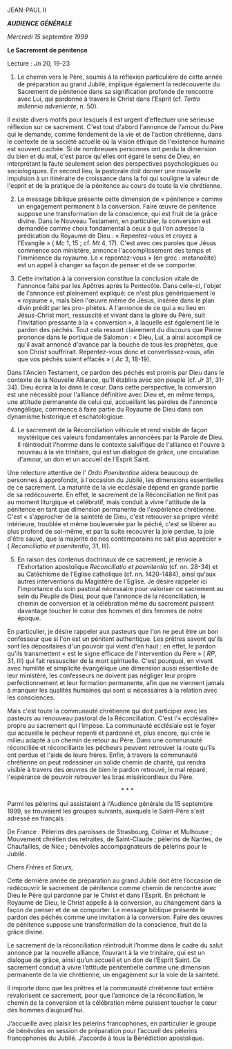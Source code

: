 JEAN-PAUL II

***AUDIENCE GÉNÉRALE***

*Mercredi 15 septembre 1999*

**Le Sacrement de pénitence**

Lecture : *Jn* 20, 19-23

1. Le chemin vers le Père, soumis à la réflexion particulière de cette année de préparation au grand Jubilé, implique également la redécouverte du Sacrement de pénitence dans sa signification profonde de rencontre avec Lui, qui pardonne à travers le Christ dans l'Esprit (cf. *Tertio millennio adveniente*, n. 50).

Il existe divers motifs pour lesquels il est urgent d'effectuer une sérieuse réflexion sur ce sacrement. C'est tout d'abord l'annonce de l'amour du Père qui le demande, comme fondement de la vie et de l'action chrétienne, dans le contexte de la société actuelle où la vision éthique de l'existence humaine est souvent cachée. Si de nombreuses personnes ont perdu la dimension du bien et du mal, c'est parce qu'elles ont égaré le sens de Dieu, en interprétant la faute seulement selon des perspectives psychologiques ou sociologiques. En second lieu, la pastorale doit donner une nouvelle impulsion à un itinéraire de croissance dans la foi qui souligne la valeur de l'esprit et de la pratique de la pénitence au cours de toute la vie chrétienne.

2. Le message biblique présente cette dimension de « pénitence » comme un engagement permanent à la conversion. Faire œuvre de pénitence suppose une transformation de la conscience, qui est fruit de la grâce divine. Dans le Nouveau Testament, en particulier, la conversion est demandée comme choix fondamental à ceux à qui l'on adresse la prédication du Royaume de Dieu : « Repentez-vous et croyez à l'Evangile » ( *Mc* 1, 15 ; cf. *Mt* 4, 17). C'est avec ces paroles que Jésus commence son ministère, annonce l'accomplissement des temps et l'imminence du royaume. Le « repentez-vous » (en grec : metanoéite) est un appel à changer sa façon de penser et de se comporter.

3. Cette invitation à la conversion constitue la conclusion vitale de l'annonce faite par les Apôtres après la Pentecôte. Dans celle-ci, l'objet de l'annonce est pleinement expliqué: ce n'est plus génériquement le « royaume », mais bien l'œuvre même de Jésus, insérée dans le plan divin prédit par les pro- phètes. A l'annonce de ce qui a eu lieu en Jésus-Christ mort, ressuscité et vivant dans la gloire du Père, suit l'invitation pressante à la « conversion », à laquelle est également lié le pardon des péchés. Tout cela ressort clairement du discours que Pierre prononce dans le portique de Salomon : « Dieu, Lui, a ainsi accompli ce qu'il avait annoncé d'avance par la bouche de tous les prophètes, que son Christ souffrirait. Repentez-vous donc et convertissez-vous, afin que vos péchés soient effacés » ( *Ac* 3, 18-19).

Dans l'Ancien Testament, ce pardon des péchés est promis par Dieu dans le contexte de la Nouvelle Alliance, qu'Il établira avec son peuple (cf. *Jr* 31, 31- 34). Dieu écrira la loi dans le cœur. Dans cette perspective, la conversion est une nécessité pour l'alliance définitive avec Dieu et, en même temps, une attitude permanente de celui qui, accueillant les paroles de l'annonce évangélique, commence à faire partie du Royaume de Dieu dans son dynamisme historique et eschatologique.

4. Le sacrement de la Réconciliation véhicule et rend visible de façon mystérique ces valeurs fondamentales annoncées par la Parole de Dieu. Il réintroduit l'homme dans le contexte salvifique de l'alliance et l'ouvre à nouveau à la vie trinitaire, qui est un dialogue de grâce, une circulation d'amour, un don et un accueil de l'Esprit Saint.

Une relecture attentive de l' *Ordo Paenitentiae* aidera beaucoup de personnes à approfondir, à l'occasion du Jubilé, les dimensions essentielles de ce sacrement. La maturité de la vie ecclésiale dépend en grande partie de sa redécouverte. En effet, le sacrement de la Réconciliation ne finit pas au moment liturgique et célébratif, mais conduit à vivre l'attitude de la pénitence en tant que dimension permanente de l'expérience chrétienne. C'est « s'approcher de la sainteté de Dieu, c'est retrouver sa propre vérité intérieure, troublée et même bouleversée par le péché, c'est se libérer au plus profond de soi-même, et par la suite recouvrer la joie perdue, la joie d'être sauvé, que la majorité de nos contemporains ne sait plus apprécier » ( *Reconciliatio et paenitentia*, 31, III).

5. En raison des contenus doctrinaux de ce sacrement, je renvoie à l'Exhortation apostolique *Reconciliatio et paenitentia* (cf. nn. 28-34) et au Catéchisme de l'Eglise catholique (cf. nn. 1420-1484), ainsi qu'aux autres interventions du Magistère de l'Eglise. Je désire rappeler ici l'importance du soin pastoral nécessaire pour valoriser ce sacrement au sein du Peuple de Dieu, pour que l'annonce de la réconciliation, le chemin de conversion et la célébration même du sacrement puissent davantage toucher le cœur des hommes et des femmes de notre époque.

En particulier, je désire rappeler aux pasteurs que l'on ne peut être un bon confesseur que si l'on est un pénitent authentique. Les prêtres savent qu'ils sont les dépositaires d'un pouvoir qui vient d'en haut : en effet, le pardon qu'ils transmettent « est le signe efficace de l'intervention du Père » ( *RP*, 31, III) qui fait ressusciter de la mort spirituelle. C'est pourquoi, en vivant avec humilité et simplicité évangélique une dimension aussi essentielle de leur ministère, les confesseurs ne doivent pas négliger leur propre perfectionnement et leur formation permanente, afin que ne viennent jamais à manquer les qualités humaines qui sont si nécessaires à la relation avec les consciences.

Mais c'est toute la communauté chrétienne qui doit participer avec les pasteurs au renouveau pastoral de la Réconciliation. C'est l'« ecclésialité» propre au sacrement qui l'impose. La communauté ecclésiale est le foyer qui accueille le pécheur repenti et pardonné et, plus encore, qui crée le milieu adapté à un chemin de retour au Père. Dans une communauté réconciliée et réconciliante les pécheurs peuvent retrouver la route qu'ils ont perdue et l'aide de leurs frères. Enfin, à travers la communauté chrétienne on peut redessiner un solide chemin de charité, qui rendra visible à travers des œuvres de bien le pardon retrouvé, le mal réparé, l'espérance de pouvoir retrouver les bras miséricordieux du Père.

                                                                   * * *

Parmi les pèlerins qui assistaient à l'Audience générale du 15 septembre 1999, se trouvaient les groupes suivants, auxquels le Saint-Père s'est adressé en français :

De France : Pèlerins des paroisses de Strasbourg, Colmar et Mulhouse ; Mouvement chrétien des retraites, de Saint-Claude ; pèlerins de Nantes, de Chaufailles, de Nice ; bénévoles accompagnateurs de pèlerins pour le Jubilé.

*Chers Frères et Sœurs,*

Cette dernière année de préparation au grand Jubilé doit être l’occasion de redécouvrir le sacrement de pénitence comme chemin de rencontre avec Dieu le Père qui pardonne par le Christ et dans l’Esprit. En prêchant le Royaume de Dieu, le Christ appelle à la conversion, au changement dans la façon de penser et de se comporter. Le message biblique présente le pardon des péchés comme une invitation à la conversion. Faire des œuvres de pénitence suppose une transformation de la conscience, fruit de la grâce divine.

Le sacrement de la réconciliation réintroduit l’homme dans le cadre du salut annoncé par la nouvelle alliance, l’ouvrant à la vie trinitaire, qui est un dialogue de grâce, ainsi qu’un accueil et un don de l’Esprit Saint. Ce sacrement conduit à vivre l’attitude pénitentielle comme une dimension permanente de la vie chrétienne, un engagement sur la voie de la sainteté.

Il importe donc que les prêtres et la communauté chrétienne tout entière revalorisent ce sacrement, pour que l’annonce de la réconciliation, le chemin de la conversion et la célébration même puissent toucher le cœur des hommes d’aujourd’hui.

J’accueille avec plaisir les pèlerins francophones, en particulier le groupe de bénévoles en session de préparation pour l’accueil des pèlerins francophones du Jubilé. J’accorde à tous la Bénédiction apostolique.